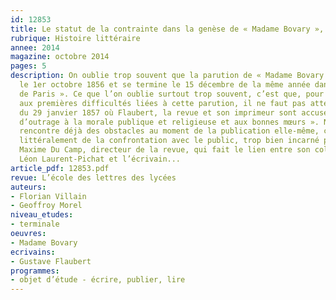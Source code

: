 ```yaml
---
id: 12853
title: Le statut de la contrainte dans la genèse de « Madame Bovary », de Flaubert
rubrique: Histoire littéraire
annee: 2014
magazine: octobre 2014
pages: 5
description: On oublie trop souvent que la parution de « Madame Bovary » commence
  le 1er octobre 1856 et se termine le 15 décembre de la même année dans la « Revue
  de Paris ». Ce que l’on oublie surtout trop souvent, c’est que, pour se heurter
  aux premières difficultés liées à cette parution, il ne faut pas attendre le procès
  du 29 janvier 1857 où Flaubert, la revue et son imprimeur sont accusés de « délit
  d’outrage à la morale publique et religieuse et aux bonnes mœurs ». Notre auteur
  rencontre déjà des obstacles au moment de la publication elle-même, c’est-à-dire
  littéralement de la confrontation avec le public, trop bien incarné par son ami
  Maxime Du Camp, directeur de la revue, qui fait le lien entre son collaborateur
  Léon Laurent-Pichat et l’écrivain...
article_pdf: 12853.pdf
revue: L’école des lettres des lycées
auteurs:
- Florian Villain
- Geoffroy Morel
niveau_etudes:
- terminale
oeuvres:
- Madame Bovary
ecrivains:
- Gustave Flaubert
programmes:
- objet d’étude - écrire, publier, lire
---
```

